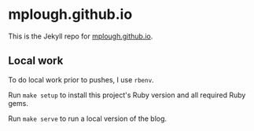 # mplough.github.io

This is the Jekyll repo for [mplough.github.io](https://mplough.github.io/).

## Local work

To do local work prior to pushes, I use `rbenv`.

Run `make setup` to install this project's Ruby version and all required Ruby gems.

Run `make serve` to run a local version of the blog.
